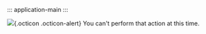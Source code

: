 <div>

::: application-main
:::

![](data:image/svg+xml;base64,PHN2ZyBjbGFzcz0ib2N0aWNvbiBvY3RpY29uLWFsZXJ0IiBoZWlnaHQ9IjE2IiB3aWR0aD0iMTYiPiA8cGF0aD4gPC9wYXRoPiA8L3N2Zz4=){.octicon
.octicon-alert} You can't perform that action at this time.

</div>
